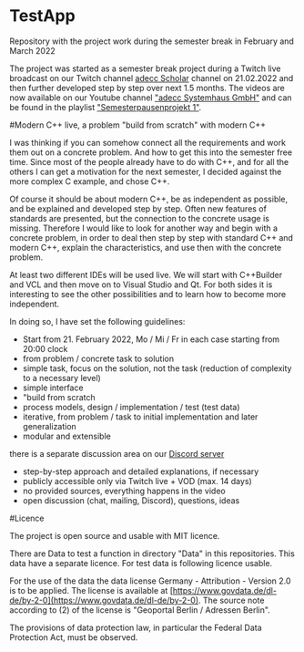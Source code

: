 # TestApp
Repository with the project work during the semester break in February and March 2022

The project was started as a semester break project during a Twitch live broadcast on our Twitch channel 
[adecc Scholar](https://www.twitch.tv/volker_adecc) channel on 21.02.2022 and then further developed 
step by step over next 1.5 months.  The videos are now available on our Youtube channel 
["adecc Systemhaus GmbH"](https://www.youtube.com/channel/UCFviXIMSxXt_789Kb_SLqAA) and can be found in 
the playlist ["Semesterpausenprojekt 1"](https://www.youtube.com/playlist?list=PL3kb_jqZh5ZtaluOHhOz_8DaMociGpaRe). 

#Modern C++ live, a problem "build from scratch" with modern C++

I was thinking if you can somehow connect all the requirements and work them out on a concrete problem. 
And how to get this into the semester free time. Since most of the people already have to do with C++, 
and for all the others I can get a motivation for the next semester, I decided against the more complex 
C example, and chose C++.

Of course it should be about modern C++, be as independent as possible, and be explained and developed step by step. Often new features of standards are presented, but the connection to the concrete usage is missing. Therefore I would like to look for another way and begin with a concrete problem, in order to deal then step by step with standard C++ and modern C++, explain the characteristics, and use then with the concrete problem.

At least two different IDEs will be used live. We will start with C++Builder and VCL and then move on to 
Visual Studio and Qt. For both sides it is interesting to see the other possibilities and to learn how to 
become more independent.

In doing so, I have set the following guidelines:
- Start from 21. February 2022, Mo / Mi / Fr in each case starting from 20:00 clock
- from problem / concrete task to solution
- simple task, focus on the solution, not the task (reduction of complexity to a necessary level)
- simple interface
- "build from scratch
- process models, design / implementation / test (test data)
- iterative, from problem / task to initial implementation and later generalization
- modular and extensible

there is a separate discussion area on our [Discord server](https://discord.com/invite/E8tzbu2FTY)
- step-by-step approach and detailed explanations, if necessary
- publicly accessible only via Twitch live + VOD (max. 14 days)
- no provided sources, everything happens in the video 
- open discussion (chat, mailing, Discord), questions, ideas


#Licence

The project is open source and usable with MIT licence.

There are Data to test a function in directory "Data" in this repositories. 
This data have a separate licence. For test data is following licence usable.

For the use of the data the data license Germany - Attribution - Version 2.0 is to be applied. 
The license is available at [https://www.govdata.de/dl-de/by-2-0](https://www.govdata.de/dl-de/by-2-0). 
The source note according to (2) of the license is "Geoportal Berlin / Adressen Berlin". 

The provisions of data protection law, in particular the Federal Data Protection Act, must be observed.
